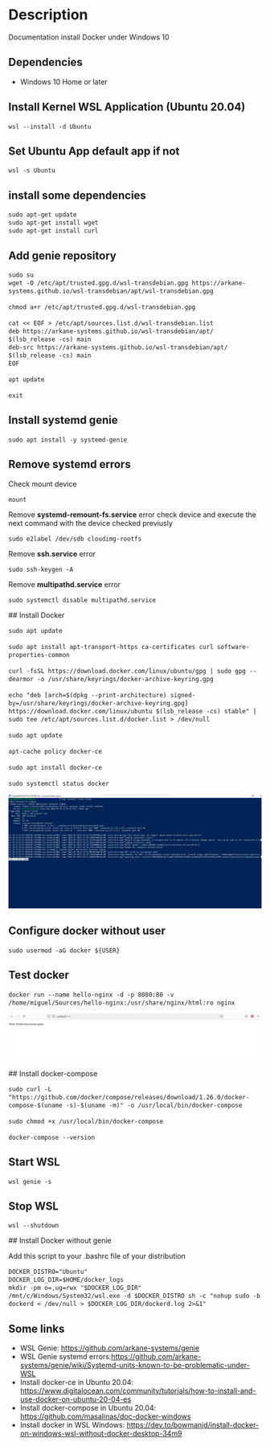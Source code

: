 # Description
Documentation install Docker under Windows 10

## Dependencies

- Windows 10 Home or later

## Install Kernel WSL Application (Ubuntu 20.04)
```
wsl --install -d Ubuntu
```

## Set Ubuntu App default app if not
```
wsl -s Ubuntu
```

## install some dependencies
```
sudo apt-get update
sudo apt-get install wget
sudo apt-get install curl
```

## Add genie repository
```
sudo su
wget -O /etc/apt/trusted.gpg.d/wsl-transdebian.gpg https://arkane-systems.github.io/wsl-transdebian/apt/wsl-transdebian.gpg

chmod a+r /etc/apt/trusted.gpg.d/wsl-transdebian.gpg

cat << EOF > /etc/apt/sources.list.d/wsl-transdebian.list
deb https://arkane-systems.github.io/wsl-transdebian/apt/ $(lsb_release -cs) main
deb-src https://arkane-systems.github.io/wsl-transdebian/apt/ $(lsb_release -cs) main
EOF

apt update

exit
```

## Install systemd genie
```
sudo apt install -y systemd-genie
```

## Remove systemd errors

Check mount device
```
mount
```

Remove **systemd-remount-fs.service** error check device and execute the next command with the device checked previusly
```
sudo e2label /dev/sdb cloudimg-rootfs
```

Remove **ssh.service** error
```
sudo ssh-keygen -A
```

Remove **multipathd.service** error
```
sudo systemctl disable multipathd.service
```

## Install Docker

```
sudo apt update

sudo apt install apt-transport-https ca-certificates curl software-properties-common

curl -fsSL https://download.docker.com/linux/ubuntu/gpg | sudo gpg --dearmor -o /usr/share/keyrings/docker-archive-keyring.gpg

echo "deb [arch=$(dpkg --print-architecture) signed-by=/usr/share/keyrings/docker-archive-keyring.gpg] https://download.docker.com/linux/ubuntu $(lsb_release -cs) stable" | sudo tee /etc/apt/sources.list.d/docker.list > /dev/null

sudo apt update

apt-cache policy docker-ce

sudo apt install docker-ce

sudo systemctl status docker
```

![docker-status](captures/docker_status.png)

## Configure docker without user

```
sudo usermod -aG docker ${USER}
```

## Test docker

```
docker run --name hello-nginx -d -p 8080:80 -v /home/miguel/Sources/hello-nginx:/usr/share/nginx/html:ro nginx
```

![hello-nginx-sample](captures/hello_nginx_docker_sample.png)

## Install docker-compose

```
sudo curl -L "https://github.com/docker/compose/releases/download/1.26.0/docker-compose-$(uname -s)-$(uname -m)" -o /usr/local/bin/docker-compose

sudo chmod +x /usr/local/bin/docker-compose

docker-compose --version
```

## Start WSL

```
wsl genie -s
```

## Stop WSL

```
wsl --shutdown
```

## Install Docker without genie

Add this script to your .bashrc file of your distribution
```
DOCKER_DISTRO="Ubuntu"
DOCKER_LOG_DIR=$HOME/docker_logs
mkdir -pm o=,ug=rwx "$DOCKER_LOG_DIR"
/mnt/c/Windows/System32/wsl.exe -d $DOCKER_DISTRO sh -c "nohup sudo -b dockerd < /dev/null > $DOCKER_LOG_DIR/dockerd.log 2>&1"
```

## Some links
- WSL Genie: https://github.com/arkane-systems/genie
- WSL Genie systemd errors:https://github.com/arkane-systems/genie/wiki/Systemd-units-known-to-be-problematic-under-WSL
- Install docker-ce in Ubuntu 20.04: https://www.digitalocean.com/community/tutorials/how-to-install-and-use-docker-on-ubuntu-20-04-es
- Install docker-compose in Ubuntu 20.04: https://github.com/masalinas/doc-docker-windows
- Install docker in WSL Windows: https://dev.to/bowmanjd/install-docker-on-windows-wsl-without-docker-desktop-34m9
